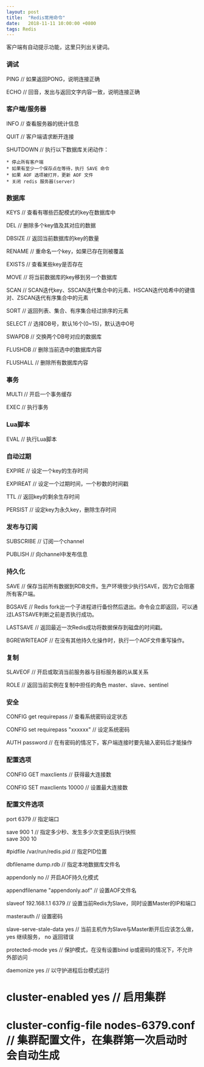 ```yaml
---
layout: post
title:  "Redis常用命令"
date:   2018-11-11 10:00:00 +0800
tags: Redis
---
```

客户端有自动提示功能，这里只列出关键词。

### 调试
PING	// 如果返回PONG，说明连接正确

ECHO	// 回音，发出与返回文字内容一致，说明连接正确

### 客户端/服务器
INFO	// 查看服务器的统计信息

QUIT	// 客户端请求断开连接

SHUTDOWN	// 执行以下数据库关闭动作：

	* 停止所有客户端
	* 如果有至少一个保存点在等待，执行 SAVE 命令
	* 如果 AOF 选项被打开，更新 AOF 文件
	* 关闭 redis 服务器(server)


### 数据库
KEYS	// 查看有哪些匹配模式的key在数据库中

DEL		// 删除多个key值及其对应的数据

DBSIZE	// 返回当前数据库的key的数量

RENAME	// 重命名一个key，如果已存在则被覆盖

EXISTS	// 查看某些key是否存在

MOVE	// 将当前数据库的key移到另一个数据库

SCAN	// SCAN迭代key、SSCAN迭代集合中的元素、HSCAN迭代哈希中的键值对、ZSCAN迭代有序集合中的元素

SORT	// 返回列表、集合、有序集合经过排序的元素

SELECT	// 选择DB号，默认16个(0~15)，默认选中0号

SWAPDB	// 交换两个DB号对应的数据库

FLUSHDB	// 删除当前选中的数据库内容

FLUSHALL	// 删除所有数据库内容

### 事务
MULTI	// 开启一个事务缓存

EXEC	// 执行事务

### Lua脚本
EVAL	// 执行Lua脚本

### 自动过期
EXPIRE	// 设定一个key的生存时间

EXPIREAT	// 设定一个过期时间，一个秒数的时间戳

TTL		// 返回key的剩余生存时间

PERSIST	// 设定key为永久key，删除生存时间

### 发布与订阅
SUBSCRIBE	// 订阅一个channel

PUBLISH		// 向channel中发布信息

### 持久化
SAVE	// 保存当前所有数据到RDB文件。生产环境很少执行SAVE，因为它会阻塞所有客户端。

BGSAVE	// Redis fork出一个子进程进行备份然后退出。命令会立即返回，可以通过LASTSAVE判断之前是否执行成功。

LASTSAVE	// 返回最近一次Redis成功将数据保存到磁盘的时间戳。

BGREWRITEAOF	// 在没有其他持久化操作时，执行一个AOF文件重写操作。

### 复制
SLAVEOF		// 开启或取消当前服务器与目标服务器的从属关系

ROLE		// 返回当前实例在复制中担任的角色 master、slave、sentinel

### 安全
CONFIG get requirepass	// 查看系统密码设定状态

CONFIG set requirepass "xxxxxx"	// 设定系统密码

AUTH password	// 在有密码的情况下，客户端连接时要先输入密码后才能操作

### 配置选项
CONFIG GET maxclients			// 获得最大连接数

CONFIG SET maxclients 10000		// 设置最大连接数

### 配置文件选项
port 6379					// 指定端口

save 900 1					// 指定多少秒、发生多少次变更后执行快照<br/>
save 300 10

#pidfile /var/run/redis.pid		// 指定PID位置

dbfilename dump.rdb			// 指定本地数据库文件名

appendonly no				// 开启AOF持久化模式

appendfilename "appendonly.aof"		// 设置AOF文件名

slaveof 192.168.1.1 6379	// 设置当前Redis为Slave，同时设置Master的IP和端口

masterauth <master-password>	// 设置密码

slave-serve-stale-data yes	// 当前主机作为Slave与Master断开后应该怎么做，yes 继续服务， no 返回错误

protected-mode yes			// 保护模式，在没有设置bind ip或密码的情况下，不允许外部访问

daemonize yes				// 以守护进程后台模式运行

# cluster-enabled yes		// 启用集群

# cluster-config-file nodes-6379.conf	// 集群配置文件，在集群第一次启动时会自动生成


